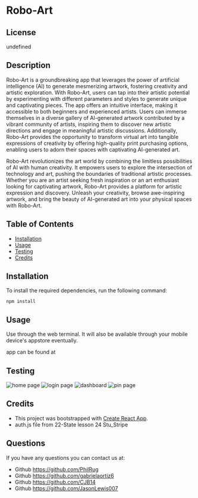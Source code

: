 # Robo-Art

## License

undefined
## Description

Robo-Art is a groundbreaking app that leverages the power of artificial intelligence (AI) to generate mesmerizing artwork, fostering creativity and artistic exploration. With Robo-Art, users can tap into their artistic potential by experimenting with different parameters and styles to generate unique and captivating pieces. The app offers an intuitive interface, making it accessible to both beginners and experienced artists. Users can immerse themselves in a diverse gallery of AI-generated artwork contributed by a vibrant community of artists, inspiring them to discover new artistic directions and engage in meaningful artistic discussions. Additionally, Robo-Art provides the opportunity to transform virtual art into tangible expressions of creativity by offering high-quality print purchasing options, enabling users to adorn their spaces with captivating AI-generated art.

Robo-Art revolutionizes the art world by combining the limitless possibilities of AI with human creativity. It empowers users to explore the intersection of technology and art, pushing the boundaries of traditional artistic processes. Whether you are an artist seeking fresh inspiration or an art enthusiast looking for captivating artwork, Robo-Art provides a platform for artistic expression and discovery. Unleash your creativity, browse awe-inspiring artwork, and bring the beauty of AI-generated art into your physical spaces with Robo-Art.
   
## Table of Contents
    
- [Installation](#installation)
- [Usage](#usage)
- [Testing](#test)
- [Credits](#credits)
    
## Installation
To install the required dependencies, run the following command:

``` npm install ```

## Usage
Use through the web terminal. It will also be available through your mobile device's appstore eventually. 

app can be found at 
    
## Testing
![home page](public/img/home.png)
![login page](public/img/login.png)
![dashboard](public/img/user-dashboard.png)
![pin page](public/img/pin.png)

## Credits
- This project was bootstrapped with [Create React App](https://github.com/facebook/create-react-app).
- auth.js file from 22-State lesson 24 Stu_Stripe


## Questions
If you have any questions you can contact us at:
- Github https://github.com/PhilRug
- Github https://github.com/gabrielaortiz6
- Github https://github.com/CJB14
- Github https://github.com/JasonLewis007